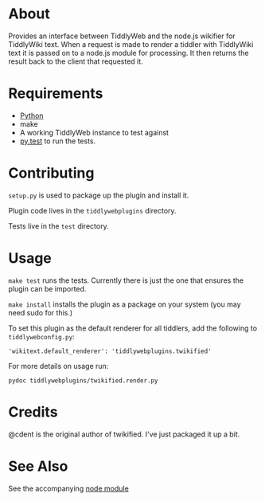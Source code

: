 # About

Provides an interface between TiddlyWeb and the node.js wikifier for TiddlyWiki text.
When a request is made to render a tiddler with TiddlyWiki text it is passed on to a node.js module for processing.
It then returns the result back to the client that requested it.

# Requirements

* [Python](http://www.python.org/)
* make
* A working TiddlyWeb instance to test against
* [py.test](http://pytest.org/latest/) to run the tests.

# Contributing

`setup.py` is used to package up the plugin and install it.

Plugin code lives in the `tiddlywebplugins` directory.

Tests live in the `test` directory.

# Usage

`make test` runs the tests.  Currently there is just the one that 
ensures the plugin can be imported.

`make install` installs the plugin as a package on your system 
(you may need sudo for this.)

To set this plugin as the default renderer for all tiddlers, add the following to `tiddlywebconfig.py`:

```
'wikitext.default_renderer': 'tiddlywebplugins.twikified'
```

For more details on usage run:

    pydoc tiddlywebplugins/twikified.render.py

# Credits

@cdent is the original author of twikified.  I've just packaged it up a bit.

# See Also

See the accompanying [node module](https://github.com/cdent/twikifier)